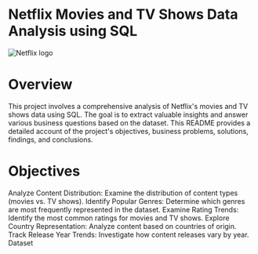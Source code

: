 #      Netflix Movies and TV Shows Data Analysis using SQL
![Netflix logo](https://wallpapercave.com/wp/wp5063338.jpg)

# Overview
This project involves a comprehensive analysis of Netflix's movies and TV shows data using SQL. The goal is to extract valuable insights and answer various business questions based on the dataset. This README provides a detailed account of the project's objectives, business problems, solutions, findings, and conclusions.

# Objectives

Analyze Content Distribution: Examine the distribution of content types (movies vs. TV shows).
Identify Popular Genres: Determine which genres are most frequently represented in the dataset.
Examine Rating Trends: Identify the most common ratings for movies and TV shows.
Explore Country Representation: Analyze content based on countries of origin.
Track Release Year Trends: Investigate how content releases vary by year.
Dataset
